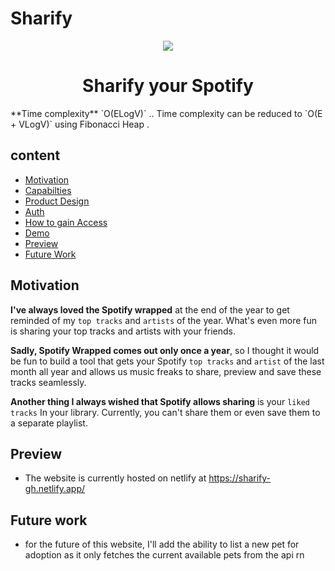 # Sharify

<p align="center"> 
  <img src="https://user-images.githubusercontent.com/65967989/233854956-300c21e4-cbc6-4fd4-a9b8-613ce8ccfe24.png" />
</p>
<p align="center"> 
  <h1 align="center">Sharify your Spotify</h1>
</p>
**Time complexity** `O(ELogV)`  .. Time complexity can be reduced to `O(E + VLogV)` using Fibonacci Heap .

## content

 - [Motivation](https://github.com/A-bahaa/competitive-programming-algorithms/blob/main/dfs_bfs.cpp) 
 - [Capabilties](https://github.com/A-bahaa/competitive-programming-algorithms/blob/main/dfs_bfs.cpp)
 - [Product Design](https://github.com/A-bahaa/competitive-programming-algorithms/blob/main/dsu.cpp)
 - [Auth](https://github.com/A-bahaa/competitive-programming-algorithms/blob/main/mst.cpp)
 - [How to gain Access](https://github.com/A-bahaa/competitive-programming-algorithms/blob/main/dijkstra.cpp) 
 - [Demo](https://github.com/A-bahaa/competitive-programming-algorithms/blob/main/bellman.cpp)
 - [Preview]()
 - [Future Work](https://github.com/A-bahaa/competitive-programming-algorithms/tree/main/iterativeDP) 
 
 
 ## Motivation
 
 **I've always loved the Spotify wrapped** at the end of the year to get reminded of my `top tracks` and `artists` of the year. What's even more fun is sharing your top tracks and artists with your friends. 
 
 **Sadly, Spotify Wrapped comes out only once a year**, so I thought it would be fun to build a tool that gets your Spotify `top tracks` and `artist` of the last month all year and allows us music freaks to share, preview and save these tracks seamlessly.
 
 **Another thing I always wished that Spotify allows sharing** is your `liked tracks` In your library. Currently, you can't share them or even save them to a separate playlist.

## Preview
- The website is currently hosted on netlify at https://sharify-gh.netlify.app/

## Future work
- for the future of this website, I'll add the ability to list a new pet for adoption as it only fetches the current available pets from the api rn

